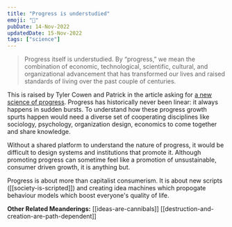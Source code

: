 ```yaml
---
title: "Progress is understudied"
emoji: "🧢"
pubDate: 14-Nov-2022
updatedDate: 15-Nov-2022
tags: ["science"]
---
```


>Progress itself is understudied. By “progress,” we mean the combination of economic, technological, scientific, cultural, and organizational advancement that has transformed our lives and raised standards of living over the past couple of centuries.

This is raised by Tyler Cowen and Patrick in the article asking for [a new science of progress](https://www.theatlantic.com/science/archive/2019/07/we-need-new-science-progress/594946/). Progress has historically never been linear: it always happens in sudden bursts. To understand how these progress growth spurts happen would need a diverse set of cooperating disciplines like sociology, psychology, organization design, economics to come together and share knowledge.

Without a shared platform to understand the nature of progress, it would be difficult to design systems and institutions that promote it. Although promoting progress can sometime feel like a promotion of unsustainable, consumer driven growth, it is anything but.

Progress is about more than capitalist consumerism. It is about new scripts ([[society-is-scripted]]) and creating idea machines which propogate behaviour models which boost everyone's quality of life.


**Other Related Meanderings:**
[[ideas-are-cannibals]]
[[destruction-and-creation-are-path-dependent]]